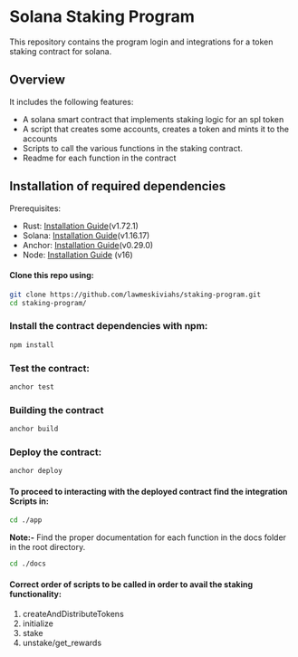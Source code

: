 # Solana Staking Program
This repository contains the program login and integrations for a token staking contract for solana.
## Overview
It includes the following features:
- A solana smart contract that implements staking logic for an spl token
- A script that creates some accounts, creates a token and mints it to the accounts
- Scripts to call the various functions in the staking contract.
- Readme for each function in the contract
## Installation of required dependencies
Prerequisites:
- Rust: [Installation Guide](https://www.rust-lang.org/tools/install)(v1.72.1)
- Solana: [Installation Guide](https://docs.solana.com/cli/install-solana-cli-tools)(v1.16.17)
- Anchor: [Installation Guide](https://book.anchor-lang.com/getting_started/installation.html)(v0.29.0)
- Node: [Installation Guide](https://nodejs.org/en/download) (v16)
#### Clone this repo using:
```bash
git clone https://github.com/lawmeskiviahs/staking-program.git
cd staking-program/
``` 
### Install the contract dependencies with npm:
```bash
npm install
```
### Test the contract:
```bash
anchor test
```
### Building the contract
```bash
anchor build
```
### Deploy the contract:
```bash
anchor deploy
```
#### To proceed to interacting with the deployed contract find the integration Scripts in:
```bash
cd ./app
```
**Note:-** Find the proper documentation for each function in the docs folder in the root directory.
```bash
cd ./docs
```
#### Correct order of scripts to be called in order to avail the staking functionality:
1. createAndDistributeTokens
2. initialize
3. stake
4. unstake/get_rewards
